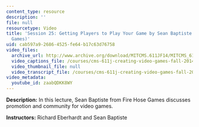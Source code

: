 ```yaml
---
content_type: resource
description: ''
file: null
resourcetype: Video
title: 'Session 25: Getting Players to Play Your Game by Sean Baptiste (Fire Hose
  Games)'
uid: cab597a9-2686-4525-fe64-b17c63d76758
video_files:
  archive_url: http://www.archive.org/download/MITCMS.611JF14/MITCMS_611JF14_lec25_300k.mp4
  video_captions_file: /courses/cms-611j-creating-video-games-fall-2014/97834ddc19df5cc985d1d43b2681ae28_zaabQDKK8WY.vtt
  video_thumbnail_file: null
  video_transcript_file: /courses/cms-611j-creating-video-games-fall-2014/38d12e6932c83f09321a259bb2166c99_zaabQDKK8WY.pdf
video_metadata:
  youtube_id: zaabQDKK8WY
---
```


**Description:** In this lecture, Sean Baptiste from Fire Hose Games discusses promotion and community for video games.

**Instructors:** Richard Eberhardt and Sean Baptiste